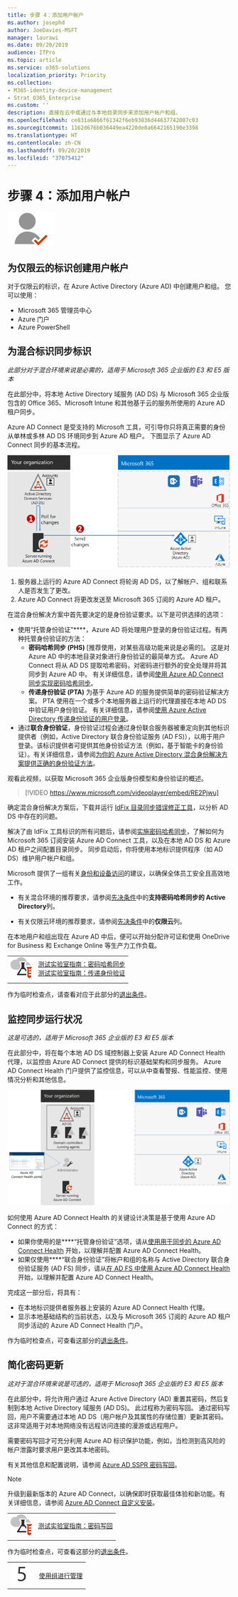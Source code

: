 ```yaml
---
title: 步骤 4：添加用户帐户
ms.author: josephd
author: JoeDavies-MSFT
manager: laurawi
ms.date: 09/20/2019
audience: ITPro
ms.topic: article
ms.service: o365-solutions
localization_priority: Priority
ms.collection:
- M365-identity-device-management
- Strat_O365_Enterprise
ms.custom: ''
description: 直接在云中或通过与本地目录同步来添加用户帐户和组。
ms.openlocfilehash: ce831a6866f61342f6eb93836d44637742007c03
ms.sourcegitcommit: 1162d676b036449ea4220de8a6642165190e3398
ms.translationtype: HT
ms.contentlocale: zh-CN
ms.lasthandoff: 09/20/2019
ms.locfileid: "37075412"
---
```

# <a name="step-4-add-your-user-accounts"></a>步骤 4：添加用户帐户

![](./media/deploy-foundation-infrastructure/identity_icon-small.png)

<a name="identity-cloud-only"></a>
## <a name="create-your-user-accounts-for-cloud-only-identity"></a>为仅限云的标识创建用户帐户

对于仅限云的标识，在 Azure Active Directory (Azure AD) 中创建用户和组。 您可以使用：

- Microsoft 365 管理员中心
- Azure 门户
- Azure PowerShell

<a name="identity-sync"></a>
## <a name="synchronize-identities-for-hybrid-identity"></a>为混合标识同步标识

*此部分对于混合环境来说是必需的，适用于 Microsoft 365 企业版的 E3 和 E5 版本*

在此部分中，将本地 Active Directory 域服务 (AD DS) 与 Microsoft 365 企业版包含的 Office 365、Microsoft Intune 和其他基于云的服务所使用的 Azure AD 租户同步。

Azure AD Connect 是受支持的 Microsoft 工具，可引导你只将真正需要的身份从单林或多林 AD DS 环境同步到 Azure AD 租户。 下图显示了 Azure AD Connect 同步的基本流程。

![Azure AD Connect 如何将本地目录同步到 Azure AD](./media/identity-add-user-accounts/azure-ad-connect.png)

1. 服务器上运行的 Azure AD Connect 将轮询 AD DS，以了解帐户、组和联系人是否发生了更改。
2. Azure AD Connect 将更改发送至 Microsoft 365 订阅的 Azure AD 租户。

在混合身份解决方案中首先要决定的是身份验证要求。以下是可供选择的选项：

- 使用“托管身份验证”****，Azure AD 将处理用户登录的身份验证过程。有两种托管身份验证的方法： 
    - **密码哈希同步 (PHS)** [推荐使用，对某些高级功能来说是必需的]。 这是对 Azure AD 中的本地目录对象进行身份验证的最简单方式。 Azure AD Connect 将从 AD DS 提取哈希密码，对密码进行额外的安全处理并将其同步到 Azure AD 中。 有关详细信息，请参阅[使用 Azure AD Connect 同步实现密码哈希同步](https://docs.microsoft.com/azure/active-directory/hybrid/how-to-connect-password-hash-synchronization)。
    - **传递身份验证 (PTA)** 为基于 Azure AD 的服务提供简单的密码验证解决方案。 PTA 使用在一个或多个本地服务器上运行的代理直接在本地 AD DS 中验证用户身份验证。 有关详细信息，请参阅[使用 Azure Active Directory 传递身份验证的用户登录](https://docs.microsoft.com/azure/active-directory/connect/active-directory-aadconnect-pass-through-authentication)。
- 通过**联合身份验证**，身份验证过程会通过身份联合服务器被重定向到其他标识提供者（例如，Active Directory 联合身份验证服务 (AD FS)），以用于用户登录。该标识提供者可提供其他身份验证方法（例如，基于智能卡的身份验证）。有关详细信息，请参阅[为你的 Azure Active Directory 混合身份解决方案提供正确的身份验证方法](https://docs.microsoft.com/azure/security/azure-ad-choose-authn)。

观看此视频，以获取 Microsoft 365 企业版身份模型和身份验证的概述。

<p> </p>

> [!VIDEO https://www.microsoft.com/videoplayer/embed/RE2Pjwu]

确定混合身份解决方案后，下载并运行 [IdFix 目录同步错误修正工具](https://www.microsoft.com/download/details.aspx?id=36832)，以分析 AD DS 中存在的问题。

解决了由 IdFix 工具标识的所有问题后，请参阅[实施密码哈希同步](https://docs.microsoft.com/azure/active-directory/connect/active-directory-aadconnectsync-implement-password-hash-synchronization)，了解如何为 Microsoft 365 订阅安装 Azure AD Connect 工具，以及在本地 AD DS 和 Azure AD 租户之间配置目录同步。 同步启动后，你将使用本地标识提供程序（如 AD DS）维护用户帐户和组。

Microsoft 提供了一组有关[身份和设备访问](microsoft-365-policies-configurations.md)的建议，以确保全体员工安全且高效地工作。 

- 有关混合环境的推荐要求，请参阅[先决条件](identity-access-prerequisites.md#prerequisites)中的**支持密码哈希同步的 Active Directory**列。 

- 有关仅限云环境的推荐要求，请参阅[先决条件](identity-access-prerequisites.md#prerequisites)中的**仅限云**列。

在本地用户和组出现在 Azure AD 中后，便可以开始分配许可证和使用 OneDrive for Business 和 Exchange Online 等生产力工作负载。

|||
|:-------|:-----|
|![Microsoft 云测试实验室指南](media/m365-enterprise-test-lab-guides/cloud-tlg-icon-small.png)| [测试实验室指南：密码哈希同步](password-hash-sync-m365-ent-test-environment.md)<br> [测试实验室指南：传递身份验证](pass-through-auth-m365-ent-test-environment.md) |
|||

作为临时检查点，请查看对应于此部分的[退出条件](identity-exit-criteria.md#crit-identity-sync)。

<a name="identity-sync-health"></a>
## <a name="monitor-synchronization-health"></a>监控同步运行状况

*这是可选的，适用于 Microsoft 365 企业版的 E3 和 E5 版本*

在此部分中，将在每个本地 AD DS 域控制器上安装 Azure AD Connect Health 代理，以监控由 Azure AD Connect 提供的标识基础架构和同步服务。 Azure AD Connect Health 门户提供了监控信息，可以从中查看警报、性能监控、使用情况分析和其他信息。

![Azure AD Connect Health 组件](./media/identity-add-user-accounts/identity-azure-ad-connect-health.png)

如何使用 Azure AD Connect Health 的关键设计决策是基于使用 Azure AD Connect 的方式：

- 如果你使用的是****“托管身份验证”选项，请从[使用用于同步的 Azure AD Connect Health](https://docs.microsoft.com/azure/active-directory/connect-health/active-directory-aadconnect-health-sync) 开始，以理解并配置 Azure AD Connect Health。
- 如果仅使用****“联合身份验证”将帐户和组的名称与 Active Directory 联合身份验证服务 (AD FS) 同步，请从[在 AD FS 中使用 Azure AD Connect Health](https://docs.microsoft.com/azure/active-directory/connect-health/active-directory-aadconnect-health-adfs) 开始，以理解并配置 Azure AD Connect Health。

完成这一部分后，将具有：

- 在本地标识提供者服务器上安装的 Azure AD Connect Health 代理。
- 显示本地基础结构的当前状态，以及与 Microsoft 365 订阅的 Azure AD 租户同步活动的 Azure AD Connect Health 门户。

作为临时检查点，可查看这部分的[退出条件](identity-exit-criteria.md#crit-identity-sync-health)。



<a name="identity-pw-writeback"></a>
## <a name="simplify-password-updates"></a>简化密码更新

*这对于混合环境来说是可选的，适用于 Microsoft 365 企业版的 E3 和 E5 版本*

在此部分中，将允许用户通过 Azure Active Directory (AD) 重置其密码，然后复制到本地 Active Directory 域服务 (AD DS)。 此过程称为密码写回。 通过密码写回，用户不需要通过本地 AD DS（用户帐户及其属性的存储位置）更新其密码。 这非常适用于对本地网络没有远程访问连接的漫游或远程用户。

需要密码写回才可充分利用 Azure AD 标识保护功能，例如，当检测到高风险的帐户泄露时要求用户更改其本地密码。

有关其他信息和配置说明，请参阅 [Azure AD SSPR 密码写回](https://docs.microsoft.com/azure/active-directory/active-directory-passwords-writeback)。

>[!Note]
>升级到最新版本的 Azure AD Connect，以确保即时获取最佳体验和新功能。有关详细信息，请参阅 [Azure AD Connect 自定义安装](https://docs.microsoft.com/azure/active-directory/connect/active-directory-aadconnect-get-started-custom)。
>

|||
|:-------|:-----|
|![Microsoft 云测试实验室指南](media/m365-enterprise-test-lab-guides/cloud-tlg-icon-small.png)| [测试实验室指南：密码写回](password-writeback-m365-ent-test-environment.md) |
|||

作为临时检查点，可查看这部分的[退出条件](identity-exit-criteria.md#crit-identity-pw-writeback)。

|||
|:-------|:-----|
|![](./media/stepnumbers/Step5.png)| [使用组进行管理](identity-use-group-management.md) |
